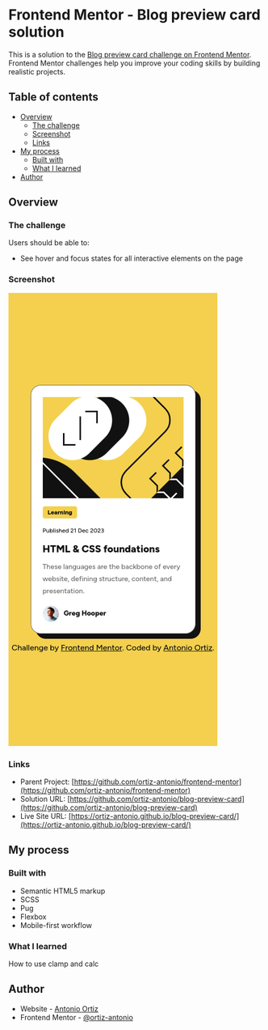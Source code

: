 # Frontend Mentor - Blog preview card solution

This is a solution to the [Blog preview card challenge on Frontend Mentor](https://www.frontendmentor.io/challenges/blog-preview-card-ckPaj01IcS). Frontend Mentor challenges help you improve your coding skills by building realistic projects.

## Table of contents

- [Overview](#overview)
  - [The challenge](#the-challenge)
  - [Screenshot](#screenshot)
  - [Links](#links)
- [My process](#my-process)
  - [Built with](#built-with)
  - [What I learned](#what-i-learned)
- [Author](#author)

## Overview

### The challenge

Users should be able to:

- See hover and focus states for all interactive elements on the page

### Screenshot

![](./screenshot.png)

### Links

- Parent Project: [https://github.com/ortiz-antonio/frontend-mentor](https://github.com/ortiz-antonio/frontend-mentor)
- Solution URL: [https://github.com/ortiz-antonio/blog-preview-card](https://github.com/ortiz-antonio/blog-preview-card)
- Live Site URL: [https://ortiz-antonio.github.io/blog-preview-card/](https://ortiz-antonio.github.io/blog-preview-card/)

## My process

### Built with

- Semantic HTML5 markup
- SCSS
- Pug
- Flexbox
- Mobile-first workflow

### What I learned

How to use clamp and calc

## Author

- Website - [Antonio Ortiz](https://ortiz.studio)
- Frontend Mentor - [@ortiz-antonio](https://www.frontendmentor.io/profile/ortiz-antonio)
